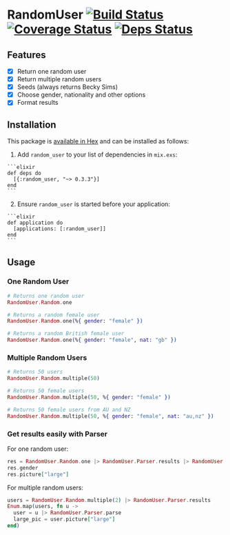 # RandomUser [![Build Status](https://travis-ci.org/katgironpe/random_user.svg?branch=master)](https://travis-ci.org/katgironpe/random_user) [![Coverage Status](https://coveralls.io/repos/github/katgironpe/random_user/badge.svg?branch=master)](https://coveralls.io/github/katgironpe/random_user?branch=master) [![Deps Status](https://beta.hexfaktor.org/badge/all/github/katgironpe/random_user.svg)](https://beta.hexfaktor.org/github/katgironpe/random_user)

## Features

- [x] Return one random user
- [x] Return multiple random users
- [x] Seeds (always returns Becky Sims)
- [x] Choose gender, nationality and other options
- [x] Format results

## Installation

This package is [available in Hex](https://hex.pm/docs/publish) and can be installed as follows:

  1. Add `random_user` to your list of dependencies in `mix.exs`:

    ```elixir
    def deps do
      [{:random_user, "~> 0.3.3"}]
    end
    ```

  2. Ensure `random_user` is started before your application:

    ```elixir
    def application do
      [applications: [:random_user]]
    end
    ```


## Usage

### One Random User

```elixir
# Returns one random user
RandomUser.Random.one

# Returns a random female user
RandomUser.Random.one(%{ gender: "female" })

# Returns a random British female user
RandomUser.Random.one(%{ gender: "female", nat: "gb" })
```

### Multiple Random Users

```elixir
# Returns 50 users
RandomUser.Random.multiple(50)

# Returns 50 female users
RandomUser.Random.multiple(50, %{ gender: "female" })

# Returns 50 female users from AU and NZ
RandomUser.Random.multiple(50, %{ gender: "female", nat: "au,nz" })
```

### Get results easily with Parser

For one random user:

```elixir
res = RandomUser.Random.one |> RandomUser.Parser.results |> RandomUser.Parser.parse
res.gender
res.picture["large"]
```


For multiple random users:

```elixir
users = RandomUser.Random.multiple(2) |> RandomUser.Parser.results
Enum.map(users, fn u ->
  user = u |> RandomUser.Parser.parse
  large_pic = user.picture["large"]
end)
```
